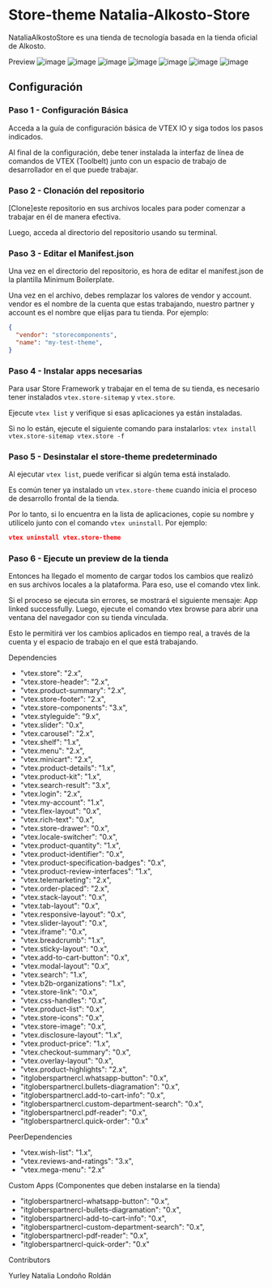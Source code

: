 # Store-theme Natalia-Alkosto-Store 

NataliaAlkostoStore es una tienda de tecnología basada en la tienda oficial de Alkosto.

Preview
![image](https://user-images.githubusercontent.com/55117122/204119463-b0be341d-5bc4-4ae8-8c78-c0f017a733db.png)
![image](https://user-images.githubusercontent.com/55117122/204119466-d9092602-861f-4eab-af6f-a273134ab9b3.png)
![image](https://user-images.githubusercontent.com/55117122/204119477-e8516a17-a3d6-42b7-a287-d79a7b3cd10d.png)
![image](https://user-images.githubusercontent.com/55117122/204119487-49d38295-4835-4627-8d38-6497a65cb951.png)
![image](https://user-images.githubusercontent.com/55117122/204119495-c7e2aad3-9388-4043-9bae-35e6300ccb6b.png)
![image](https://user-images.githubusercontent.com/55117122/204119508-2c1d8e8f-a5c8-4ac2-8928-3de7a798efed.png)
![image](https://user-images.githubusercontent.com/55117122/204119539-33088be8-c54e-4eee-a2dc-596cae6a26ec.png)

## Configuración

### Paso 1 - Configuración Básica

Acceda a la guía de configuración básica de VTEX IO y siga todos los pasos indicados.

Al final de la configuración, debe tener instalada la interfaz de línea de comandos de VTEX (Toolbelt) junto con un espacio de trabajo de desarrollador en el que puede trabajar.

### Paso 2 - Clonación del repositorio

[Clone]este repositorio en sus archivos locales para poder comenzar a trabajar en él de manera efectiva.

Luego, acceda al directorio del repositorio usando su terminal.

### Paso 3 - Editar el Manifest.json

Una vez en el directorio del repositorio, es hora de editar el manifest.json de la plantilla Minimum Boilerplate.

Una vez en el archivo, debes remplazar los valores de vendor y account. vendor es el nombre de la cuenta que estas trabajando, nuestro partner y account es el nombre que elijas para tu tienda. Por ejemplo:

```json
{
  "vendor": "storecomponents",
  "name": "my-test-theme",
}
```

### Paso 4 - Instalar apps necesarias

Para usar Store Framework y trabajar en el tema de su tienda, es necesario tener instalados `vtex.store-sitemap` y `vtex.store`.

Ejecute `vtex list` y verifique si esas aplicaciones ya están instaladas. 

Si no lo están, ejecute el siguiente comando para instalarlos: `vtex install vtex.store-sitemap vtex.store -f`

### Paso 5 - Desinstalar el store-theme predeterminado

Al ejecutar `vtex list`, puede verificar si algún tema está instalado.

Es común tener ya instalado un `vtex.store-theme` cuando inicia el proceso de desarrollo frontal de la tienda. 

Por lo tanto, si lo encuentra en la lista de aplicaciones, copie su nombre y utilícelo junto con el comando `vtex uninstall`. Por ejemplo:

```json
vtex uninstall vtex.store-theme
```

### Paso 6 - Ejecute un preview de la tienda

Entonces ha llegado el momento de cargar todos los cambios que realizó en sus archivos locales a la plataforma. Para eso, use el comando vtex link.

Si el proceso se ejecuta sin errores, se mostrará el siguiente mensaje: App linked successfully. Luego, ejecute el comando vtex browse para abrir una ventana del navegador con su tienda vinculada.

Esto le permitirá ver los cambios aplicados en tiempo real, a través de la cuenta y el espacio de trabajo en el que está trabajando.

Dependencies

- "vtex.store": "2.x",
- "vtex.store-header": "2.x",
- "vtex.product-summary": "2.x",
- "vtex.store-footer": "2.x",
- "vtex.store-components": "3.x",
- "vtex.styleguide": "9.x",
- "vtex.slider": "0.x",
- "vtex.carousel": "2.x",
- "vtex.shelf": "1.x",
- "vtex.menu": "2.x",
- "vtex.minicart": "2.x",
- "vtex.product-details": "1.x",
- "vtex.product-kit": "1.x",
- "vtex.search-result": "3.x",
- "vtex.login": "2.x",
- "vtex.my-account": "1.x",
- "vtex.flex-layout": "0.x",
- "vtex.rich-text": "0.x",
- "vtex.store-drawer": "0.x",
- "vtex.locale-switcher": "0.x",
- "vtex.product-quantity": "1.x",
- "vtex.product-identifier": "0.x",
- "vtex.product-specification-badges": "0.x",
- "vtex.product-review-interfaces": "1.x",
- "vtex.telemarketing": "2.x",
- "vtex.order-placed": "2.x",
- "vtex.stack-layout": "0.x",
- "vtex.tab-layout": "0.x",
- "vtex.responsive-layout": "0.x",
- "vtex.slider-layout": "0.x",
- "vtex.iframe": "0.x",
- "vtex.breadcrumb": "1.x",
- "vtex.sticky-layout": "0.x",
- "vtex.add-to-cart-button": "0.x",
- "vtex.modal-layout": "0.x",
- "vtex.search": "1.x",
- "vtex.b2b-organizations": "1.x",
- "vtex.store-link": "0.x",
- "vtex.css-handles": "0.x",
- "vtex.product-list": "0.x",
- "vtex.store-icons": "0.x",
- "vtex.store-image": "0.x",
- "vtex.disclosure-layout": "1.x",
- "vtex.product-price": "1.x",
- "vtex.checkout-summary": "0.x",
- "vtex.overlay-layout": "0.x",
- "vtex.product-highlights": "2.x",
- "itgloberspartnercl.whatsapp-button": "0.x",
- "itgloberspartnercl.bullets-diagramation": "0.x",
- "itgloberspartnercl.add-to-cart-info": "0.x",
- "itgloberspartnercl.custom-department-search": "0.x",
- "itgloberspartnercl.pdf-reader": "0.x",
- "itgloberspartnercl.quick-order": "0.x"

PeerDependencies

- "vtex.wish-list": "1.x",
- "vtex.reviews-and-ratings": "3.x",
- "vtex.mega-menu": "2.x"

Custom Apps (Componentes que deben instalarse en la tienda)

- "itgloberspartnercl-whatsapp-button": "0.x",
- "itgloberspartnercl-bullets-diagramation": "0.x",
- "itgloberspartnercl-add-to-cart-info": "0.x",
- "itgloberspartnercl-custom-department-search": "0.x",
- "itgloberspartnercl-pdf-reader": "0.x",
- "itgloberspartnercl-quick-order": "0.x"


Contributors

Yurley Natalia Londoño Roldán
